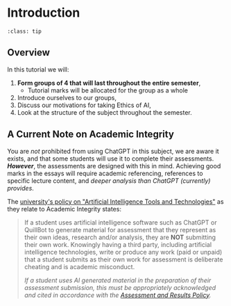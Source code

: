 # Introduction

`````{admonition} Most of this content is copied from [the subject pages!](https://canvas.lms.unimelb.edu.au/courses/151263/pages/tutorial-1-getting-to-know-you-first-week?module_item_id=4619339)
:class: tip
`````
## Overview
In this tutorial we will:
1. **Form groups of 4 that will last throughout the entire semester**,
   - Tutorial marks will be allocated for the group as a whole
2. Introduce ourselves to our groups,
3. Discuss our motivations for taking Ethics of AI,
4. Look at the structure of the subject throughout the semester.

## A Current Note on Academic Integrity
You are *not* prohibited from using ChatGPT in this subject, we are aware it exists, and that some students will use it to complete their assessments. ***However***, the assessments are designed with this in mind. Achieving good marks in the essays will require academic referencing, references to specific lecture content, and *deeper analysis than ChatGPT (currently) provides*.

The [university's policy on "Artificial Intelligence Tools and Technologies"](https://academicintegrity.unimelb.edu.au/plagiarism-and-collusion/artificial-intelligence-tools-and-technologies) as they relate to Academic Integrity states:
> If a student uses artificial intelligence software such as ChatGPT or QuillBot to generate material for assessment that they represent as their own ideas, research and/or analysis, they are **NOT** submitting their own work. Knowingly having a third party, including artificial intelligence technologies, write or produce any work (paid or unpaid) that a student submits as their own work for assessment is deliberate cheating and is academic misconduct.
>
> *If a student uses AI generated material in the preparation of their assessment submission, this must be appropriately acknowledged and cited in accordance with the [Assessment and Results Policy](https://policy.unimelb.edu.au/MPF1326).*

